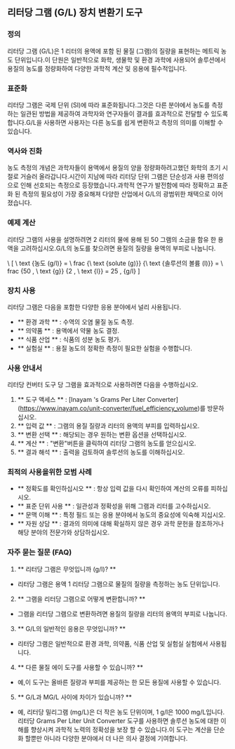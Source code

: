 ## 리터당 그램 (G/L) 장치 변환기 도구

### 정의
리터당 그램 (G/L)은 1 리터의 용액에 포함 된 물질 (그램)의 질량을 표현하는 메트릭 농도 단위입니다.이 단원은 일반적으로 화학, 생물학 및 환경 과학에 사용되어 솔루션에서 용질의 농도를 정량화하여 다양한 과학적 계산 및 응용에 필수적입니다.

### 표준화
리터당 그램은 국제 단위 (SI)에 따라 표준화됩니다.그것은 다른 분야에서 농도를 측정하는 일관된 방법을 제공하여 과학자와 연구자들이 결과를 효과적으로 전달할 수 있도록합니다.G/L을 사용하면 사용자는 다른 농도를 쉽게 변환하고 측정의 의미를 이해할 수 있습니다.

### 역사와 진화
농도 측정의 개념은 과학자들이 용액에서 용질의 양을 정량화하려고했던 화학의 초기 시절로 거슬러 올라갑니다.시간이 지남에 따라 리터당 단위 그램은 단순성과 사용 편의성으로 인해 선호되는 측정으로 등장했습니다.과학적 연구가 발전함에 따라 정확하고 표준화 된 측정의 필요성이 가장 중요해져 다양한 산업에서 G/L의 광범위한 채택으로 이어졌습니다.

### 예제 계산
리터당 그램의 사용을 설명하려면 2 리터의 물에 용해 된 50 그램의 소금을 함유 한 용액을 고려하십시오.G/L의 농도를 찾으려면 용질의 질량을 용액의 부피로 나눕니다.

\ [
\ text {농도 (g/l)} = \ frac {\ text {solute (g)}} {\ text {솔루션의 볼륨 (l)}} = \ frac {50 \, \ text {g}} {2 \, \ text {l}} = 25 \, {g/l}
\]

### 장치 사용
리터당 그램은 다음을 포함한 다양한 응용 분야에서 널리 사용됩니다.
- ** 환경 과학 ** : 수역의 오염 물질 농도 측정.
- ** 의약품 ** : 용액에서 약물 농도 결정.
- ** 식품 산업 ** : 식품의 성분 농도 평가.
- ** 실험실 ** : 용질 농도의 정확한 측정이 필요한 실험을 수행합니다.

### 사용 안내서
리터당 컨버터 도구 당 그램을 효과적으로 사용하려면 다음을 수행하십시오.
1. ** 도구 액세스 ** : [Inayam 's Grams Per Liter Converter] (https://www.inayam.co/unit-converter/fuel_efficiency_volume)를 방문하십시오.
2. ** 입력 값 ** : 그램의 용질 질량과 리터의 용액의 부피를 입력하십시오.
3. ** 변환 선택 ** : 해당되는 경우 원하는 변환 옵션을 선택하십시오.
4. ** 계산 ** : "변환"버튼을 클릭하여 리터당 그램의 농도를 얻으십시오.
5. ** 결과 해석 ** : 출력을 검토하여 솔루션의 농도를 이해하십시오.

### 최적의 사용을위한 모범 사례
- ** 정확도를 확인하십시오 ** : 항상 입력 값을 다시 확인하여 계산의 오류를 피하십시오.
- ** 표준 단위 사용 ** : 일관성과 정확성을 위해 그램과 리터를 고수하십시오.
- ** 문맥 이해 ** : 특정 필드 또는 응용 분야에서 농도의 중요성에 익숙해 지십시오.
- ** 자원 상담 ** : 결과의 의미에 대해 확실하지 않은 경우 과학 문헌을 참조하거나 해당 분야의 전문가와 상담하십시오.

### 자주 묻는 질문 (FAQ)

1. ** 리터당 그램은 무엇입니까 (g/l)? **
- 리터당 그램은 용액 1 리터당 그램으로 물질의 질량을 측정하는 농도 단위입니다.

2. ** 그램을 리터당 그램으로 어떻게 변환합니까? **
- 그램을 리터당 그램으로 변환하려면 용질의 질량을 리터의 용액의 부피로 나눕니다.

3. ** G/L의 일반적인 응용은 무엇입니까? **
- 리터당 그램은 일반적으로 환경 과학, 의약품, 식품 산업 및 실험실 실험에서 사용됩니다.

4. ** 다른 물질 에이 도구를 사용할 수 있습니까? **
- 예,이 도구는 올바른 질량과 부피를 제공하는 한 모든 용질에 사용할 수 있습니다.

5. ** G/L과 MG/L 사이에 차이가 있습니까? **
- 예, 리터당 밀리그램 (mg/L)은 더 작은 농도 단위이며, 1 g/l은 1000 mg/L입니다. 리터당 Grams Per Liter Unit Converter 도구를 사용하면 솔루션 농도에 대한 이해를 향상시켜 과학적 노력의 정확성을 보장 할 수 있습니다.이 도구는 계산을 단순화 할뿐만 아니라 다양한 분야에서 더 나은 의사 결정에 기여합니다.